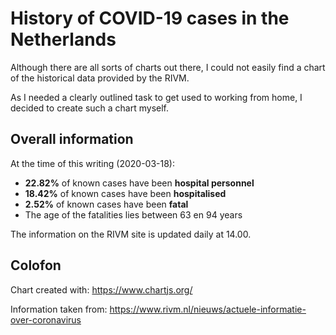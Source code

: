 # History of COVID-19 cases in the Netherlands

Although there are all sorts of charts out there, I could not easily find a
chart of the historical data provided by the RIVM.

As I needed a clearly outlined task to get used to working from home, I decided
to create such a chart myself.

## Overall information

At the time of this writing (2020-03-18):

- **22.82%** of known cases have been **hospital personnel**
- **18.42%** of known cases have been **hospitalised**
- **2.52%** of known cases have been **fatal**
- The age of the fatalities lies between 63 en 94 years

The information on the RIVM site is updated daily at 14.00.

## Colofon

Chart created with: https://www.chartjs.org/

Information taken from: https://www.rivm.nl/nieuws/actuele-informatie-over-coronavirus
